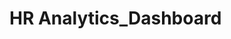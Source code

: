 # HR Analytics_Dashboard                                                                                                                                             

